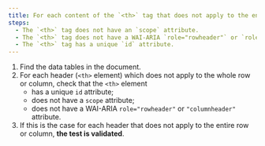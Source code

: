 ```yaml
---
title: For each content of the `<th>` tag that does not apply to the entire row or column, does the `<th>` tag meet these conditions?
steps:
  - The `<th>` tag does not have an `scope` attribute.
  - The `<th>` tag does not have a WAI-ARIA `role="rowheader"` or `role="columnheader"` attribute.
  - The `<th>` tag has a unique `id` attribute.
---
```


1. Find the data tables in the document.
2. For each header (`<th>` element) which does not apply to the whole row or column, check that the `<th>` element
   - has a unique `id` attribute;
   - does not have a `scope` attribute;
   - does not have a WAI-ARIA `role="rowheader"` or `"columnheader"` attribute.
3. If this is the case for each header that does not apply to the entire row or column, **the test is validated**.
